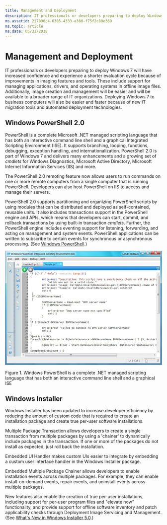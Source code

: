 ```yaml
---
title: Management and Deployment
description: IT professionals or developers preparing to deploy Windows 7 will have increased confidence and experience a shorter evaluation cycle because of improvements in imaging features and tools.
ms.assetid: 217090c4-6385-4333-a380-f75f2c80e369
ms.topic: article
ms.date: 05/31/2018
---
```


# Management and Deployment

IT professionals or developers preparing to deploy Windows 7 will have increased confidence and experience a shorter evaluation cycle because of improvements in imaging features and tools. These include support for managing applications, drivers, and operating systems in offline image files. Additionally, image creation and management will be easier and will be available to a broader range of IT organizations. Deploying Windows 7 to business computers will also be easier and faster because of new IT migration tools and automated deployment technologies.

## Windows PowerShell 2.0

PowerShell is a complete Microsoft .NET managed scripting language that has both an interactive command line shell and a graphical Integrated Scripting Environment (ISE). It supports branching, looping, functions, debugging, exception handling, and internationalization. PowerShell 2.0 is part of Windows 7 and delivers many enhancements and a growing set of *cmdlets* for Windows Diagnostics, Microsoft Active Directory, Microsoft Internet Information Services (IIS) and more.

The PowerShell 2.0 remoting feature now allows users to run commands on one or more remote computers from a single computer that is running PowerShell. Developers can also host PowerShell on IIS to access and manage their servers.

PowerShell 2.0 supports partitioning and organizing PowerShell scripts by using modules that can be distributed and deployed as self-contained, reusable units. It also includes transactions support in the PowerShell engine and APIs, which means that developers can start, commit, and rollback transactions by using built-in transaction *cmdlets*. Further, the PowerShell engine includes eventing support for listening, forwarding, and acting on management and system events. PowerShell applications can be written to subscribe to certain events for synchronous or asynchronous processing. (See [Windows PowerShell](https://msdn.microsoft.com/library/bb905330.aspx).)

![windows powershell ise screen shot](images/windows7-devguide-solidfig1-powershell.jpg)

Figure 1. Windows PowerShell is a complete .NET managed scripting language that has both an interactive command line shell and a graphical ISE

## Windows Installer

Windows Installer has been updated to increase developer efficiency by reducing the amount of custom code that is required to create an installation package and create true per-user software installations.

Multiple Package Transaction allows developers to create a single transaction from multiple packages by using a 'chainer' to dynamically include packages in the transaction. If one or more of the packages do not install as expected, just roll back the installation.

Embedded UI Handler makes custom UIs easier to integrate by embedding a custom user interface handler in the Windows Installer package.

Embedded Multiple Package Chainer allows developers to enable installation events across multiple packages. For example, they can enable install-on-demand events, repair events, and uninstall events across multiple packages.

New features also enable the creation of true per-user installations, including support for per-user program files and "elevate now" functionality, and provide support for offline software inventory and patch applicability checks through Deployment Image Servicing and Management. (See [What's New in Windows Installer 5.0](../msi/what-s-new-in-windows-installer-5-0.md).)

 

 